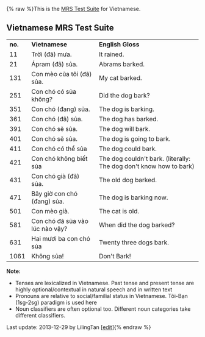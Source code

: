 {% raw %}This is the [MRS Test Suite](https://blog.inductorsoftware.com/docsproto/matrix/MatrixMrsTestSuite) for Vietnamese.

## Vietnamese MRS Test Suite

|         |                                 |                                                                    |
|---------|---------------------------------|--------------------------------------------------------------------|
| **no.** | **Vietnamese**                  | **English Gloss**                                                  |
| 11      | Trời (đã) mưa.                  | It rained.                                                         |
| 21      | Ápram (đã) sủa.                 | Abrams barked.                                                     |
| 131     | Con mèo của tôi (đã) sủa.       | My cat barked.                                                     |
| 251     | Con chó có sủa không?           | Did the dog bark?                                                  |
| 351     | Con chó (đang) sủa.             | The dog is barking.                                                |
| 361     | Con chó (đã) sủa.               | The dog has barked.                                                |
| 391     | Con chó sẽ sủa.                 | The dog will bark.                                                 |
| 401     | Con chó sẽ sủa.                 | The dog is going to bark.                                          |
| 411     | Con chó có thể sủa              | The dog could bark.                                                |
| 421     | Con chó không biết sủa          | The dog couldn't bark. (literally: The dog don't know how to bark) |
| 431     | Con chó già (đã) sủa.           | The old dog barked.                                                |
| 471     | Bây giờ con chó (đang) sủa.     | The dog is barking now.                                            |
| 501     | Con mèo già.                    | The cat is old.                                                    |
| 581     | Con chó đã sủa vào lúc nào vậy? | When did the dog barked?                                           |
| 631     | Hai mươi ba con chó sủa         | Twenty three dogs bark.                                            |
| 1061    | Không sủa!                      | Don't Bark!                                                        |

**Note:**

- Tenses are lexicalized in Vietnamese. Past tense and present tense
are highly optional/contextual in natural speech and in written text
- Pronouns are relative to social/familial status in Vietnamese.
Tôi-Bạn (1sg-2sg) paradigm is used here
- Noun classifiers are often optional too. Different noun categories
take different classifiers.

Last update: 2013-12-29 by LilingTan [[edit](https://github.com/delph-in/docs/wiki/MatrixMrsTestSuiteVi/_edit)]{% endraw %}